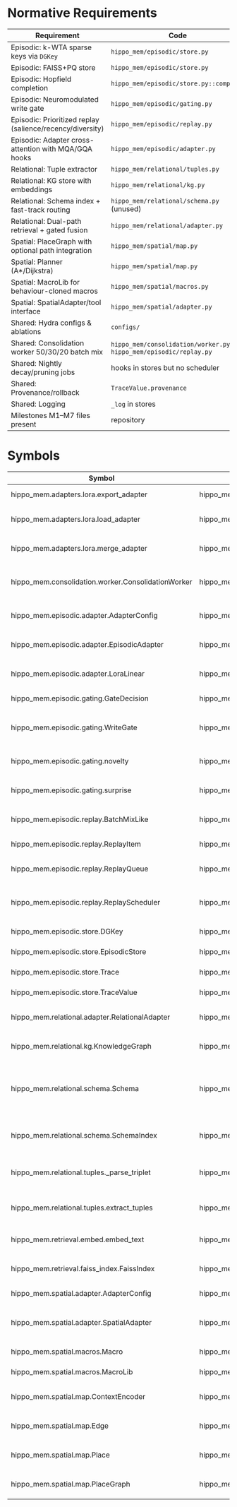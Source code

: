 # Normative Requirements

| Requirement | Code | Tests | Verdict |
| --- | --- | --- | --- |
| Episodic: k-WTA sparse keys via `DGKey` | `hippo_mem/episodic/store.py` | `tests/test_episodic.py::test_one_shot_write_recall` | ✅ |
| Episodic: FAISS+PQ store | `hippo_mem/episodic/store.py` | `tests/test_episodic.py` | ✅ |
| Episodic: Hopfield completion | `hippo_mem/episodic/store.py::complete` | *(no direct test)* | ⚠️ |
| Episodic: Neuromodulated write gate | `hippo_mem/episodic/gating.py` | `tests/test_episodic.py::test_gating_threshold_and_pin` | ✅ |
| Episodic: Prioritized replay (salience/recency/diversity) | `hippo_mem/episodic/replay.py` | `tests/test_replay_scheduler.py` | ✅ |
| Episodic: Adapter cross-attention with MQA/GQA hooks | `hippo_mem/episodic/adapter.py` | `tests/test_training.py` (adapter wiring) | ⚠️ (no FlashAttn)
| Relational: Tuple extractor | `hippo_mem/relational/tuples.py` | `tests/test_relational.py::test_tuple_precision` | ✅ |
| Relational: KG store with embeddings | `hippo_mem/relational/kg.py` | `tests/test_relational.py::test_multi_hop_retrieval` | ✅ |
| Relational: Schema index + fast-track routing | `hippo_mem/relational/schema.py` (unused) | *(no test)* | ❌ |
| Relational: Dual-path retrieval + gated fusion | `hippo_mem/relational/adapter.py` | `tests/test_relational.py::test_dual_path_fusion_deterministic` | ✅ |
| Spatial: PlaceGraph with optional path integration | `hippo_mem/spatial/map.py` | `tests/test_spatial.py::test_path_integration_planning` | ✅ |
| Spatial: Planner (A*/Dijkstra) | `hippo_mem/spatial/map.py` | `tests/test_spatial.py::test_path_integration_planning` | ✅ |
| Spatial: MacroLib for behaviour-cloned macros | `hippo_mem/spatial/macros.py` | `tests/test_spatial.py::test_macro_replay_improves_success` | ✅ |
| Spatial: SpatialAdapter/tool interface | `hippo_mem/spatial/adapter.py` | `tests/test_training.py` | ⚠️ (limited use)
| Shared: Hydra configs & ablations | `configs/` | `tests/test_training.py` | ✅ |
| Shared: Consolidation worker 50/30/20 batch mix | `hippo_mem/consolidation/worker.py` & `hippo_mem/episodic/replay.py` | `tests/test_consolidation_worker.py` | ✅ |
| Shared: Nightly decay/pruning jobs | hooks in stores but no scheduler | *(no test)* | ⚠️ |
| Shared: Provenance/rollback | `TraceValue.provenance` | *(no rollback)* | ⚠️ |
| Shared: Logging | `_log` in stores | `tests/test_eval_plumbing.py` | ✅ |
| Milestones M1–M7 files present | repository | `tests/` | ✅ |

# Symbols

<!-- generated from symbol_inventory.json -->

<!-- include symbol table -->
| Symbol | File | Docstring |
|---|---|---|
| hippo_mem.adapters.lora.export_adapter | hippo_mem/adapters/lora.py | Save the adapter weights to ``output_dir``. |
| hippo_mem.adapters.lora.load_adapter | hippo_mem/adapters/lora.py | Load a LoRA adapter from ``adapter_path`` and attach it to ``base_model``. |
| hippo_mem.adapters.lora.merge_adapter | hippo_mem/adapters/lora.py | Merge the LoRA weights into the base model and return it. |
| hippo_mem.consolidation.worker.ConsolidationWorker | hippo_mem/consolidation/worker.py | Background thread that fine‑tunes memory adapters using replay. |
| hippo_mem.episodic.adapter.AdapterConfig | hippo_mem/episodic/adapter.py | Configuration options for :class:`EpisodicAdapter`. |
| hippo_mem.episodic.adapter.EpisodicAdapter | hippo_mem/episodic/adapter.py | Cross-attention over recalled episodic traces. |
| hippo_mem.episodic.adapter.LoraLinear | hippo_mem/episodic/adapter.py | ``nn.Linear`` with an optional LoRA adaptation. |
| hippo_mem.episodic.gating.GateDecision | hippo_mem/episodic/gating.py | Result of a write-gating decision. |
| hippo_mem.episodic.gating.WriteGate | hippo_mem/episodic/gating.py | Combine surprise, novelty and reward/pin signals into a write decision. |
| hippo_mem.episodic.gating.novelty | hippo_mem/episodic/gating.py | Compute novelty as ``1 - max_cos`` between ``query`` and stored ``keys``. |
| hippo_mem.episodic.gating.surprise | hippo_mem/episodic/gating.py | Return the information content ``-log(p)`` of an event. |
| hippo_mem.episodic.replay.BatchMixLike | hippo_mem/episodic/replay.py | Protocol describing the batch mix structure. |
| hippo_mem.episodic.replay.ReplayItem | hippo_mem/episodic/replay.py | Metadata stored for replay scheduling. |
| hippo_mem.episodic.replay.ReplayQueue | hippo_mem/episodic/replay.py | Replay queue mixing gating score, recency and diversity. |
| hippo_mem.episodic.replay.ReplayScheduler | hippo_mem/episodic/replay.py | Scheduler that interleaves episodic, semantic and fresh items. |
| hippo_mem.episodic.store.DGKey | hippo_mem/episodic/store.py | Sparse k-WTA encoded key. |
| hippo_mem.episodic.store.EpisodicStore | hippo_mem/episodic/store.py | Simple vector store for episodic memories. |
| hippo_mem.episodic.store.Trace | hippo_mem/episodic/store.py | A retrieved memory trace. |
| hippo_mem.episodic.store.TraceValue | hippo_mem/episodic/store.py | Metadata associated with a stored trace. |
| hippo_mem.relational.adapter.RelationalAdapter | hippo_mem/relational/adapter.py | Stub adapter bridging model, KG and episodic memory. |
| hippo_mem.relational.kg.KnowledgeGraph | hippo_mem/relational/kg.py | Knowledge graph backed by NetworkX and SQLite. |
| hippo_mem.relational.schema.Schema | hippo_mem/relational/schema.py | Schema(name: 'str', relation: 'str', head_type: 'Optional[str]' = None, tail_type: 'Optional[str]' = None) |
| hippo_mem.relational.schema.SchemaIndex | hippo_mem/relational/schema.py | Store schema prototypes and route tuples based on confidence. |
| hippo_mem.relational.tuples._parse_triplet | hippo_mem/relational/tuples.py | Very small heuristic parser returning ``(head, relation, tail)``. |
| hippo_mem.relational.tuples.extract_tuples | hippo_mem/relational/tuples.py | Extract ``(head, relation, tail, context, time, conf, provenance)`` tuples. |
| hippo_mem.retrieval.embed.embed_text | hippo_mem/retrieval/embed.py | Return a deterministic placeholder embedding for ``text``. |
| hippo_mem.retrieval.faiss_index.FaissIndex | hippo_mem/retrieval/faiss_index.py | Very small wrapper around :mod:`faiss` or a Python fallback. |
| hippo_mem.spatial.adapter.AdapterConfig | hippo_mem/spatial/adapter.py | Configuration for :class:`SpatialAdapter`. |
| hippo_mem.spatial.adapter.SpatialAdapter | hippo_mem/spatial/adapter.py | Cross-attention between LLM states and plan/macro embeddings. |
| hippo_mem.spatial.macros.Macro | hippo_mem/spatial/macros.py | A reusable action sequence. |
| hippo_mem.spatial.macros.MacroLib | hippo_mem/spatial/macros.py | In‑memory store for macros. |
| hippo_mem.spatial.map.ContextEncoder | hippo_mem/spatial/map.py | Deterministic context→coordinate encoder. |
| hippo_mem.spatial.map.Edge | hippo_mem/spatial/map.py | Connection information between two places. |
| hippo_mem.spatial.map.Place | hippo_mem/spatial/map.py | A place in the environment with pseudo coordinates. |
| hippo_mem.spatial.map.PlaceGraph | hippo_mem/spatial/map.py | Graph of observed places with light‑weight planning. |